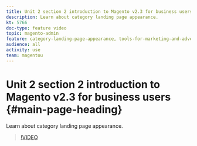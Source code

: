 ```yaml
---
title: Unit 2 section 2 introduction to Magento v2.3 for business users
description: Learn about category landing page appearance.
kt: 5766
doc-type: feature video
topic: magento-admin
feature: category-landing-page-appearance, tools-for-marketing-and-advertising
audience: all
activity: use
team: magentou
---
```


# Unit 2 section 2 introduction to Magento v2.3 for business users {#main-page-heading}

Learn about category landing page appearance.

>[!VIDEO](https://video.tv.adobe.com/v/36388/?quality=12&learn=on)